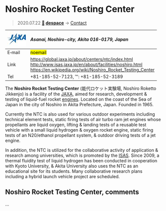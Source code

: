 # Noshiro Rocket Testing Center
> 2020.07.22 **[🚀](../index/index.md) [despace](index.md)** → [Contact](contact.md)

|[![](f/contact/j/jaxa_logo1_thumb.jpg)](f/contact/j/jaxa_logo1.png)|*Asanai, Noshiro-city, Akita 016-0179, Japan*|
|:--|:--|
|E‑mail| <mark>noemail</mark> |
|Link| <https://global.jaxa.jp/about/centers/ntc/index.html><br> <http://www.isas.jaxa.jp/en/about/facilities/noshiro.html><br> <https://en.wikipedia.org/wiki/Noshiro_Rocket_Testing_Center> |
|Tel| +81-185-52-7123, ℻: +81-185-52-3189 |

The **Noshiro Rocket Testing Center** (能代ロケット実験場, Noshiro Roketto Jikkenjo) is a facility of the [JAXA](zz_jaxa.md), aimed for research, development & testing of liquid-fuel rocket [engines](ps.md). Located on the coast of the Sea of Japan in the city of Noshiro in Akita Prefecture, Japan. Founded in 1965.

Currently the NTC is also used for various outdoor experiments including technical element tests, static firing tests of air turbo ram jet engines whose propellants are liquid oxygen, lifting & landing tests of a reusable test vehicle with a small liquid hydrogen & oxygen rocket engine, static firing tests of an N20/ethanol propellant system, & outdoor driving tests of a jet engine.

In addition, the NTC is utilized for the collaborative activity of application & research among universities, which is promoted by the [ISAS](zz_isas.md). Since 2009, a thermal fluidity test of liquid hydrogen has been conducted in cooperation with Kyoto University, & Akita University also uses the NTC as an educational site for its students. Many collaborative research plans including a hybrid launch vehicle project are scheduled.

<p style="page-break-after:always"> </p>

## Noshiro Rocket Testing Center, comments

…

